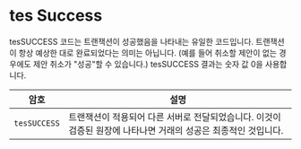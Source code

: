 # tes Success

tesSUCCESS 코드는 트랜잭션이 성공했음을 나타내는 유일한 코드입니다. 트랜잭션이 항상 예상한 대로 완료되었다는 의미는 아닙니다. (예를 들어 취소할 제안이 없는 경우에도 제안 취소가 "성공"할 수 있습니다.) tesSUCCESS 결과는 숫자 값 0을 사용합니다.

| 암호           | 설명                                                             |
| ------------ | -------------------------------------------------------------- |
| `tesSUCCESS` | 트랜잭션이 적용되어 다른 서버로 전달되었습니다. 이것이 검증된 원장에 나타나면 거래의 성공은 최종적인 것입니다. |
